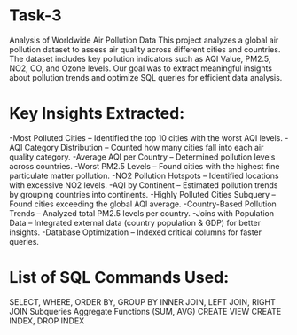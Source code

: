 # Task-3
Analysis of Worldwide Air Pollution Data
This project analyzes a global air pollution dataset to assess air quality across different cities and countries. The dataset includes key pollution indicators such as AQI Value, PM2.5, NO2, CO, and Ozone levels. Our goal was to extract meaningful insights about pollution trends and optimize SQL queries for efficient data analysis.

# Key Insights Extracted:
-Most Polluted Cities – Identified the top 10 cities with the worst AQI levels.
-AQI Category Distribution – Counted how many cities fall into each air quality category.
-Average AQI per Country – Determined pollution levels across countries.
-Worst PM2.5 Levels – Found cities with the highest fine particulate matter pollution.
-NO2 Pollution Hotspots – Identified locations with excessive NO2 levels.
-AQI by Continent – Estimated pollution trends by grouping countries into continents.
-Highly Polluted Cities Subquery – Found cities exceeding the global AQI average.
-Country-Based Pollution Trends – Analyzed total PM2.5 levels per country.
-Joins with Population Data – Integrated external data (country population & GDP) for better insights.
-Database Optimization – Indexed critical columns for faster queries.

# List of SQL Commands Used:
SELECT, WHERE, ORDER BY, GROUP BY
INNER JOIN, LEFT JOIN, RIGHT JOIN
Subqueries
Aggregate Functions (SUM, AVG)
CREATE VIEW
CREATE INDEX, DROP INDEX
